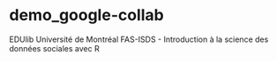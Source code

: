 # demo_google-collab
EDUlib Université de Montréal FAS-ISDS - Introduction à la science des données sociales avec R
